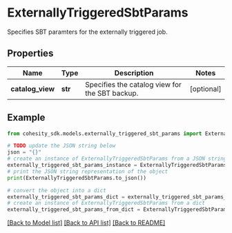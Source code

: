 # ExternallyTriggeredSbtParams

Specifies SBT paramters for the externally triggered job.

## Properties

Name | Type | Description | Notes
------------ | ------------- | ------------- | -------------
**catalog_view** | **str** | Specifies the catalog view for the SBT backup. | [optional] 

## Example

```python
from cohesity_sdk.models.externally_triggered_sbt_params import ExternallyTriggeredSbtParams

# TODO update the JSON string below
json = "{}"
# create an instance of ExternallyTriggeredSbtParams from a JSON string
externally_triggered_sbt_params_instance = ExternallyTriggeredSbtParams.from_json(json)
# print the JSON string representation of the object
print(ExternallyTriggeredSbtParams.to_json())

# convert the object into a dict
externally_triggered_sbt_params_dict = externally_triggered_sbt_params_instance.to_dict()
# create an instance of ExternallyTriggeredSbtParams from a dict
externally_triggered_sbt_params_from_dict = ExternallyTriggeredSbtParams.from_dict(externally_triggered_sbt_params_dict)
```
[[Back to Model list]](../README.md#documentation-for-models) [[Back to API list]](../README.md#documentation-for-api-endpoints) [[Back to README]](../README.md)


